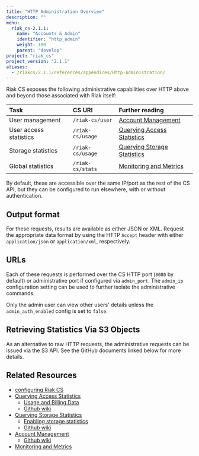 ```yaml
---
title: "HTTP Administration Overview"
description: ""
menu:
  riak_cs-2.1.1:
    name: "Accounts & Admin"
    identifier: "http_admin"
    weight: 100
    parent: "develop"
project: "riak_cs"
project_version: "2.1.1"
aliases:
  - /riakcs/2.1.1/references/appendices/Http-Administration/
---
```


Riak CS exposes the following administrative capabilities over HTTP
above and beyond those associated with Riak itself:

Task | CS URI | Further reading
:----|:-------|:---------------
User management        | `/riak-cs/user`  | [Account Management](/riak/cs/2.1.1/cookbooks/account-management)
User access statistics | `/riak-cs/usage` | [Querying Access Statistics](/riak/cs/2.1.1/cookbooks/querying-access-statistics)
Storage statistics     | `/riak-cs/usage` | [Querying Storage Statistics](/riak/cs/2.1.1/cookbooks/querying-storage-statistics)
Global statistics      | `/riak-cs/stats` | [Monitoring and Metrics](/riak/cs/2.1.1/cookbooks/monitoring-and-metrics)

By default, these are accessible over the same IP/port as the rest of
the CS API, but they can be configured to run elsewhere, with or without
authentication.

## Output format

For these requests, results are available as either JSON or XML. Request
the appropriate data format by using the HTTP `Accept` header with
either `application/json` or `application/xml`, respectively.

## URLs

Each of these requests is performed over the CS HTTP port (`8080` by
default) or administrative port if configured via `admin_port`. The
`admin_ip` configuration setting can be used to further isolate the
administrative commands.

Only the admin user can view other users' details unless the
`admin_auth_enabled` config is set to `false`.

## Retrieving Statistics Via S3 Objects

As an alternative to raw HTTP requests, the administrative requests can
be issued via the S3 API. See the GitHub documents linked below for more
details.

## Related Resources

* [configuring Riak CS](/riak/cs/2.1.1/cookbooks/configuration/riak-cs)
* [Querying Access Statistics](/riak/cs/2.1.1/cookbooks/querying-access-statistics)
    * [Usage and Billing Data](/riak/cs/2.1.1/cookbooks/usage-and-billing-data)
    * [Github wiki](https://github.com/basho/riak_cs/wiki/Querying-Access-Stats)
* [Querying Storage Statistics](/riak/cs/2.1.1/cookbooks/querying-storage-statistics)
    * [Enabling storage statistics](https://github.com/basho/riak_cs/wiki/Logging-Storage-Stats)
    * [Github wiki](https://github.com/basho/riak_cs/wiki/Logging-Storage-Stats)
* [Account Management](/riak/cs/2.1.1/cookbooks/account-management)
    * [Github wiki](https://github.com/basho/riak_cs/wiki/User-Management)
* [Monitoring and Metrics](/riak/cs/2.1.1/cookbooks/monitoring-and-metrics)
